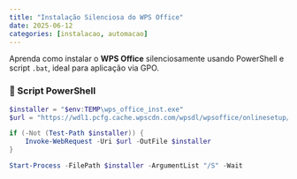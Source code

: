 ```yaml
---
title: "Instalação Silenciosa do WPS Office"
date: 2025-06-12
categories: [instalacao, automacao]
---
```


Aprenda como instalar o **WPS Office** silenciosamente usando PowerShell e script `.bat`, ideal para aplicação via GPO.

### 🔧 Script PowerShell

```powershell
$installer = "$env:TEMP\wps_office_inst.exe"
$url = "https://wdl1.pcfg.cache.wpscdn.com/wpsdl/wpsoffice/onlinesetup/distsrc/601.1084/wpsinst/wps_office_inst.exe"

if (-Not (Test-Path $installer)) {
    Invoke-WebRequest -Uri $url -OutFile $installer
}

Start-Process -FilePath $installer -ArgumentList "/S" -Wait
```
